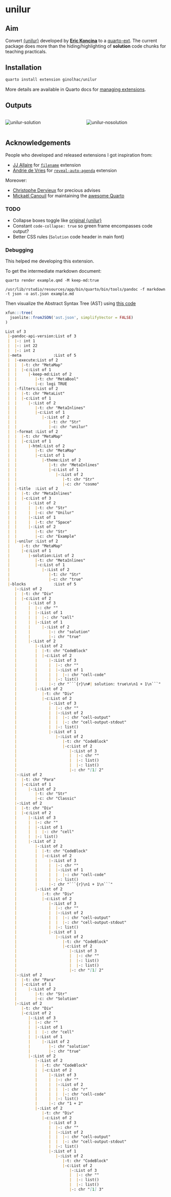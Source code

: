 unilur
================

## Aim

Convert [{unilur}](https://github.com/koncina/unilur) developed by
[**Eric Koncina**](https://github.com/koncina) to a
[quarto-ext](https://github.com/quarto-ext). The current package does
more than the hiding/highlighting of **solution** code chunks for
teaching practicals.

## Installation

``` bash
quarto install extension ginolhac/unilur
```

More details are available in Quarto docs for [managing
extensions](https://quarto.org/docs/extensions/#managing-extensions).

## Outputs

<div class="columns">

<div class="column">

![unilur-solution](img/unilur_solution.png)

</div>

<div class="column">

![unilur-nosolution](img/unilur_nosolution.png)

</div>

</div>

## Acknowledgements

People who developed and released extensions I got inspiration from:

- [JJ Allaire](https://github.com/jjallaire) for
  [`filename`](https://github.com/quarto-ext/code-filename) extension
- [Andrie de Vries](https://github.com/andrie) for
  [`reveal-auto-agenda`](https://github.com/andrie/reveal-auto-agenda)
  extension

Moreover:

- [Christophe Dervieux]() for precious advises
- [Mickaël Canouil](https://github.com/mcanouil/) for maintaining the
  [awesome Quarto](https://github.com/mcanouil/awesome-quarto)

### TODO

- Collapse boxes toggle like [original
  {unilur}](http://koncina.github.io/unilur/articles/custom-boxes.html)
- Constant `code-collapse: true` so green frame encompasses code output?
- Better CSS rules (`Solution` code header in main font)

### Debugging

This helped me developing this extension.

To get the intermediate markdown document:

    quarto render example.qmd -M keep-md:true

    /usr/lib/rstudio/resources/app/bin/quarto/bin/tools/pandoc -f markdown -t json -o ast.json example.md

Then visualize the Abstract Syntax Tree (AST) using [this
code](https://bookdown.org/yihui/rmarkdown-cookbook/lua-filters.html)

``` r
xfun:::tree(
  jsonlite::fromJSON('ast.json', simplifyVector = FALSE)
)
```

``` markdown
List of 3
 |-pandoc-api-version:List of 3
 |  |-: int 1
 |  |-: int 22
 |  |-: int 2
 |-meta              :List of 5
 |  |-execute:List of 2
 |  |  |-t: chr "MetaMap"
 |  |  |-c:List of 1
 |  |     |-keep-md:List of 2
 |  |        |-t: chr "MetaBool"
 |  |        |-c: logi TRUE
 |  |-filters:List of 2
 |  |  |-t: chr "MetaList"
 |  |  |-c:List of 1
 |  |     |-:List of 2
 |  |        |-t: chr "MetaInlines"
 |  |        |-c:List of 1
 |  |           |-:List of 2
 |  |              |-t: chr "Str"
 |  |              |-c: chr "unilur"
 |  |-format :List of 2
 |  |  |-t: chr "MetaMap"
 |  |  |-c:List of 1
 |  |     |-html:List of 2
 |  |        |-t: chr "MetaMap"
 |  |        |-c:List of 1
 |  |           |-theme:List of 2
 |  |              |-t: chr "MetaInlines"
 |  |              |-c:List of 1
 |  |                 |-:List of 2
 |  |                    |-t: chr "Str"
 |  |                    |-c: chr "cosmo"
 |  |-title  :List of 2
 |  |  |-t: chr "MetaInlines"
 |  |  |-c:List of 3
 |  |     |-:List of 2
 |  |     |  |-t: chr "Str"
 |  |     |  |-c: chr "Unilur"
 |  |     |-:List of 1
 |  |     |  |-t: chr "Space"
 |  |     |-:List of 2
 |  |        |-t: chr "Str"
 |  |        |-c: chr "Example"
 |  |-unilur :List of 2
 |     |-t: chr "MetaMap"
 |     |-c:List of 1
 |        |-solution:List of 2
 |           |-t: chr "MetaInlines"
 |           |-c:List of 1
 |              |-:List of 2
 |                 |-t: chr "Str"
 |                 |-c: chr "true"
 |-blocks            :List of 5
    |-:List of 2
    |  |-t: chr "Div"
    |  |-c:List of 2
    |     |-:List of 3
    |     |  |-: chr ""
    |     |  |-:List of 1
    |     |  |  |-: chr "cell"
    |     |  |-:List of 1
    |     |     |-:List of 2
    |     |        |-: chr "solution"
    |     |        |-: chr "true"
    |     |-:List of 2
    |        |-:List of 2
    |        |  |-t: chr "CodeBlock"
    |        |  |-c:List of 2
    |        |     |-:List of 3
    |        |     |  |-: chr ""
    |        |     |  |-:List of 1
    |        |     |  |  |-: chr "cell-code"
    |        |     |  |-: list()
    |        |     |-: chr "```{r}\n#| solution: true\n\n1 + 1\n```"
    |        |-:List of 2
    |           |-t: chr "Div"
    |           |-c:List of 2
    |              |-:List of 3
    |              |  |-: chr ""
    |              |  |-:List of 2
    |              |  |  |-: chr "cell-output"
    |              |  |  |-: chr "cell-output-stdout"
    |              |  |-: list()
    |              |-:List of 1
    |                 |-:List of 2
    |                    |-t: chr "CodeBlock"
    |                    |-c:List of 2
    |                       |-:List of 3
    |                       |  |-: chr ""
    |                       |  |-: list()
    |                       |  |-: list()
    |                       |-: chr "[1] 2"
    |-:List of 2
    |  |-t: chr "Para"
    |  |-c:List of 1
    |     |-:List of 2
    |        |-t: chr "Str"
    |        |-c: chr "Classic"
    |-:List of 2
    |  |-t: chr "Div"
    |  |-c:List of 2
    |     |-:List of 3
    |     |  |-: chr ""
    |     |  |-:List of 1
    |     |  |  |-: chr "cell"
    |     |  |-: list()
    |     |-:List of 2
    |        |-:List of 2
    |        |  |-t: chr "CodeBlock"
    |        |  |-c:List of 2
    |        |     |-:List of 3
    |        |     |  |-: chr ""
    |        |     |  |-:List of 1
    |        |     |  |  |-: chr "cell-code"
    |        |     |  |-: list()
    |        |     |-: chr "```{r}\n1 + 1\n```"
    |        |-:List of 2
    |           |-t: chr "Div"
    |           |-c:List of 2
    |              |-:List of 3
    |              |  |-: chr ""
    |              |  |-:List of 2
    |              |  |  |-: chr "cell-output"
    |              |  |  |-: chr "cell-output-stdout"
    |              |  |-: list()
    |              |-:List of 1
    |                 |-:List of 2
    |                    |-t: chr "CodeBlock"
    |                    |-c:List of 2
    |                       |-:List of 3
    |                       |  |-: chr ""
    |                       |  |-: list()
    |                       |  |-: list()
    |                       |-: chr "[1] 2"
    |-:List of 2
    |  |-t: chr "Para"
    |  |-c:List of 1
    |     |-:List of 2
    |        |-t: chr "Str"
    |        |-c: chr "Solution"
    |-:List of 2
       |-t: chr "Div"
       |-c:List of 2
          |-:List of 3
          |  |-: chr ""
          |  |-:List of 1
          |  |  |-: chr "cell"
          |  |-:List of 1
          |     |-:List of 2
          |        |-: chr "solution"
          |        |-: chr "true"
          |-:List of 2
             |-:List of 2
             |  |-t: chr "CodeBlock"
             |  |-c:List of 2
             |     |-:List of 3
             |     |  |-: chr ""
             |     |  |-:List of 2
             |     |  |  |-: chr "r"
             |     |  |  |-: chr "cell-code"
             |     |  |-: list()
             |     |-: chr "1 + 2"
             |-:List of 2
                |-t: chr "Div"
                |-c:List of 2
                   |-:List of 3
                   |  |-: chr ""
                   |  |-:List of 2
                   |  |  |-: chr "cell-output"
                   |  |  |-: chr "cell-output-stdout"
                   |  |-: list()
                   |-:List of 1
                      |-:List of 2
                         |-t: chr "CodeBlock"
                         |-c:List of 2
                            |-:List of 3
                            |  |-: chr ""
                            |  |-: list()
                            |  |-: list()
                            |-: chr "[1] 3"
```
